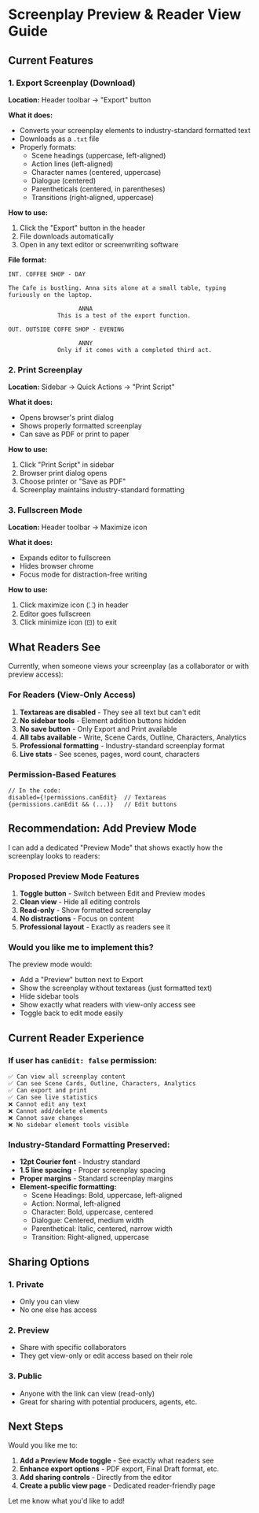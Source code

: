 # Screenplay Preview & Reader View Guide

## Current Features

### 1. Export Screenplay (Download)
**Location:** Header toolbar → "Export" button

**What it does:**
- Converts your screenplay elements to industry-standard formatted text
- Downloads as a `.txt` file
- Properly formats:
  - Scene headings (uppercase, left-aligned)
  - Action lines (left-aligned)
  - Character names (centered, uppercase)
  - Dialogue (centered)
  - Parentheticals (centered, in parentheses)
  - Transitions (right-aligned, uppercase)

**How to use:**
1. Click the "Export" button in the header
2. File downloads automatically
3. Open in any text editor or screenwriting software

**File format:**
```
INT. COFFEE SHOP - DAY

The Cafe is bustling. Anna sits alone at a small table, typing furiously on the laptop.

                    ANNA
              This is a test of the export function.

OUT. OUTSIDE COFFE SHOP - EVENING

                    ANNY
              Only if it comes with a completed third act.
```

### 2. Print Screenplay
**Location:** Sidebar → Quick Actions → "Print Script"

**What it does:**
- Opens browser's print dialog
- Shows properly formatted screenplay
- Can save as PDF or print to paper

**How to use:**
1. Click "Print Script" in sidebar
2. Browser print dialog opens
3. Choose printer or "Save as PDF"
4. Screenplay maintains industry-standard formatting

### 3. Fullscreen Mode
**Location:** Header toolbar → Maximize icon

**What it does:**
- Expands editor to fullscreen
- Hides browser chrome
- Focus mode for distraction-free writing

**How to use:**
1. Click maximize icon (⛶) in header
2. Editor goes fullscreen
3. Click minimize icon (⊡) to exit

## What Readers See

Currently, when someone views your screenplay (as a collaborator or with preview access):

### For Readers (View-Only Access)
1. **Textareas are disabled** - They see all text but can't edit
2. **No sidebar tools** - Element addition buttons hidden
3. **No save button** - Only Export and Print available
4. **All tabs available** - Write, Scene Cards, Outline, Characters, Analytics
5. **Professional formatting** - Industry-standard screenplay format
6. **Live stats** - See scenes, pages, word count, characters

### Permission-Based Features
```tsx
// In the code:
disabled={!permissions.canEdit}  // Textareas
{permissions.canEdit && (...)}   // Edit buttons
```

## Recommendation: Add Preview Mode

I can add a dedicated "Preview Mode" that shows exactly how the screenplay looks to readers:

### Proposed Preview Mode Features
1. **Toggle button** - Switch between Edit and Preview modes
2. **Clean view** - Hide all editing controls
3. **Read-only** - Show formatted screenplay
4. **No distractions** - Focus on content
5. **Professional layout** - Exactly as readers see it

### Would you like me to implement this?

The preview mode would:
- Add a "Preview" button next to Export
- Show the screenplay without textareas (just formatted text)
- Hide sidebar tools
- Show exactly what readers with view-only access see
- Toggle back to edit mode easily

## Current Reader Experience

### If user has `canEdit: false` permission:
```tsx
✅ Can view all screenplay content
✅ Can see Scene Cards, Outline, Characters, Analytics
✅ Can export and print
✅ Can see live statistics
❌ Cannot edit any text
❌ Cannot add/delete elements
❌ Cannot save changes
❌ No sidebar element tools visible
```

### Industry-Standard Formatting Preserved:
- **12pt Courier font** - Industry standard
- **1.5 line spacing** - Proper screenplay spacing
- **Proper margins** - Standard screenplay margins
- **Element-specific formatting:**
  - Scene Headings: Bold, uppercase, left-aligned
  - Action: Normal, left-aligned
  - Character: Bold, uppercase, centered
  - Dialogue: Centered, medium width
  - Parenthetical: Italic, centered, narrow width
  - Transition: Right-aligned, uppercase

## Sharing Options

### 1. Private
- Only you can view
- No one else has access

### 2. Preview
- Share with specific collaborators
- They get view-only or edit access based on their role

### 3. Public
- Anyone with the link can view (read-only)
- Great for sharing with potential producers, agents, etc.

## Next Steps

Would you like me to:
1. **Add a Preview Mode toggle** - See exactly what readers see
2. **Enhance export options** - PDF export, Final Draft format, etc.
3. **Add sharing controls** - Directly from the editor
4. **Create a public view page** - Dedicated reader-friendly page

Let me know what you'd like to add!
